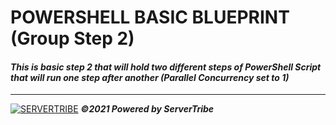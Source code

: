 # POWERSHELL BASIC BLUEPRINT (Group Step 2)
#### *This is basic step 2 that will hold two different steps of PowerShell Script that will run one step after another (Parallel Concurrency set to 1)*
---
[![SERVERTRIBE](https://www.servertribe.com/wp-content/themes/mars/assets/images/attune_logo.svg)](https://www.servertribe.com/)
***&copy;2021 Powered by ServerTribe***